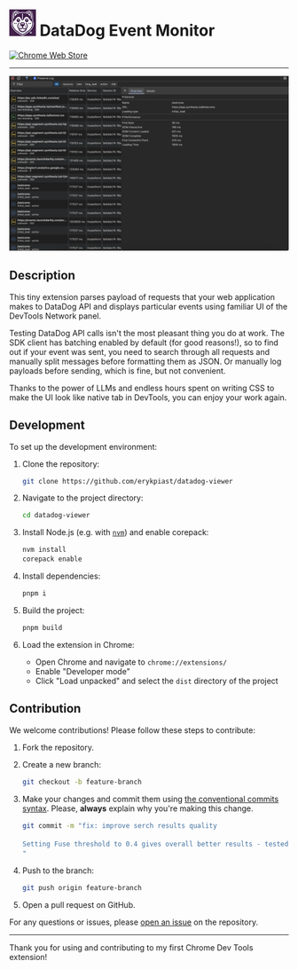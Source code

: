 # ![Icon](src/icons/icon48.png) DataDog Event Monitor

[![Chrome Web Store](https://img.shields.io/chrome-web-store/v/cbmkpmahhohcoocponpomeegpdlhlmim)](https://chrome.google.com/webstore/detail/cbmkpmahhohcoocponpomeegpdlhlmim)

---

<p align="center">
    <img src="src/screenshot.png" alt="Screenshot of the tool">
</p>

## Description

This tiny extension parses payload of requests that your web application makes to DataDog API and displays particular events using familiar UI of the DevTools Network panel.

Testing DataDog API calls isn't the most pleasant thing you do at work. The SDK client has batching enabled by default (for good reasons!), so to find out if your event was sent, you need to search through all requests and manually split messages before formatting them as JSON. Or manually log payloads before sending, which is fine, but not convenient.

Thanks to the power of LLMs and endless hours spent on writing CSS to make the UI look like native tab in DevTools, you can enjoy your work again.

## Development

To set up the development environment:

1. Clone the repository:

    ```bash
    git clone https://github.com/erykpiast/datadog-viewer
    ```

2. Navigate to the project directory:

    ```bash
    cd datadog-viewer
    ```

3. Install Node.js (e.g. with [`nvm`](https://github.com/nvm-sh/nvm)) and enable corepack:

    ```bash
    nvm install
    corepack enable
    ```

4. Install dependencies:

    ```bash
    pnpm i
    ```

5. Build the project:

    ```bash
    pnpm build
    ```

6. Load the extension in Chrome:
   - Open Chrome and navigate to `chrome://extensions/`
   - Enable "Developer mode"
   - Click "Load unpacked" and select the `dist` directory of the project

## Contribution

We welcome contributions! Please follow these steps to contribute:

1. Fork the repository.
2. Create a new branch:

    ```bash
    git checkout -b feature-branch
    ```

3. Make your changes and commit them using [the conventional commits syntax](https://www.conventionalcommits.org/en/v1.0.0/).
   Please, **always** explain why you're making this change.

    ```bash
    git commit -m "fix: improve serch results quality
    
    Setting Fuse threshold to 0.4 gives overall better results - tested empirically.
    "
    ```

4. Push to the branch:

    ```bash
    git push origin feature-branch
    ```

5. Open a pull request on GitHub.

For any questions or issues, please [open an issue](https://github.com/erykpiast/datadog-viewer/issues/new) on the repository.

---

Thank you for using and contributing to my first Chrome Dev Tools extension!
